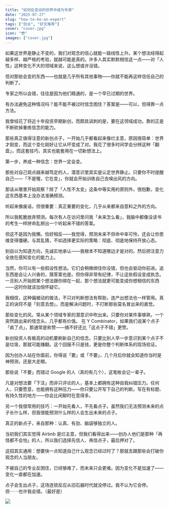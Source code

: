 ```yaml
---
title: "如何在变动的世界中成为专家"
date: "2025-07-27"
slug: "how-to-be-an-expert"
tags: ["创业", "好文推荐"]
cover: "cover.jpg"
icon: "😎"
images: ["cover.jpg"]
---
```

如果这世界是静止不变的，我们对观念的信心就能一路线性上升。某个想法经得起越多样、越严格的考验，就越可能是真的。许多人其实默默相信这一点——对「人性」这种变化不大的领域来说，这么想或许没错。



但对那些会变的东西——也就是几乎所有其他事物——你就不能再这样信任自己的判断了。



专家之所以会错，往往是因为他们精通的，是一个早已过期的世界。



有办法避免这种情况吗？能不能不被过时信念困住？答案是——可以，但得靠一点方法。



我曾经花了将近十年投资早期新创，而颇具讽刺的是，要在这领域成功，靠的正是不断砍掉重练信念的能力。



那些真正值得注意的新创点子，一开始几乎都看起来像烂主意，原因很简单：世界才刚变，而这个变化刚好让它从坏变成了对。我花了很多时间学会分辨这种「翻盘」，而这套技巧，其实也能套用在一切新想法上。



第一步，养成一种信念：世界一定会变。



那些对自己观点越来越笃定的人，潜意识里其实是认定世界静止。只要你不时提醒自己——「不是喔，它在变」，你就会开始训练自己去嗅出风的方向。



那该从哪里开始观察？除了「人性不太变」这条中等实用的原则外，很抱歉，变化这东西基本上没办法准确预测。



听起来像废话，但很重要：真正重要的变化，几乎从来都来自意料之外的方向。



所以我乾脆放弃预测。每次有人在访问里问我「未来怎么看」，我脑中都像没读书的考生一样拼命乱掰出一个听起来不错的答案。



但这不是因为我懒。恰好相反——我觉得，预测未来不但命中率可怜，还会让你思维变得僵硬。与其乱猜，不如选择更实际的策略：彻底、彻底地保持开放心态。



别自以为知道方向，先诚实地承认——我根本不知道哪边才是对的。然后把注意力全放在感知变化的能力上。



当然，你可以有一些假设性想法。它们会稍微绑住你没错，但也会驱动你前进。追东西是会让人兴奋的，猜答案也是。但你得非常有纪律，不让这些假设变成执念。
一旦别人开始把某个想法跟你绑在一起，那个想法就更可能变成你想相信的东西——这时你就该加倍怀疑它。



我相信，这种偏被动的做法，不只对判断想法有帮助，连产出想法也一样管用。真正的诀窍不是「刻意去想」，而是解决问题时，不打断那些莫名冒出来的直觉。



那些变化的风，常从某个领域专家的潜意识中吹出来。只要你对某件事够熟，一个突然跳出来的怪念头，几乎都有价值。
在 Y Combinator，如果我们说某个点子「疯了点」，那通常是称赞——搞不好还比「这点子不错」更赞。



新创投资人有极高的动机要刷新自己的信念。只要比别人早一步意识到某个点子不是垃圾，那就可能赚翻。这个回报不只是钱，更是你整个判断体系的现场验证。



因为创办人站在你面前，你得说「要」或「不要」，几个月后你就会知道你当时是神预测，还是大走眼。



那些说「不要」而错过 Google 的人（真的有几个），这笔帐会记一辈子。



凡是对想法要「下注」而非只评论的人，基本上都拥有这种自我纠错压力。任何人，只要愿意，也能拥有这种压力——你只要公开写下自己的判断。写在有标题、有持久性的地方——你会比闲聊时在意得多。



另一个我很常用的技巧：一开始先看人，不先看点子。虽然我们无法预测未来的点子长什么样，但我很能预测什么样的人会生出未来的点子。



真正的新点子，来自那种：认真、有劲、脑袋够独立的人。



当初我们其实觉得 Airbnb 是烂主意，但我们看得出来——创办人他们是那种「再怪都不会怕」的人，所以我们选择先信人、再信点子，最后押对了。



这招其实通用：想要快一点知道自己什么观念已经过时了？那就去跟那些会打破你观念的人当朋友。



不被自己的专业反困住，已经够难了，而未来只会更难。因为变化不是加速了——变化一直都在加速。



点子会生出点子，这场连锁反应从旧石器时代就没停过。我不认为它会停。
但⋯⋯也许我会错。（最好是）




![](https://prod-files-secure.s3.us-west-2.amazonaws.com/112d0858-5090-4d34-a606-b75eb8d65fd2/46476355-9cf3-4e99-9b7a-3531bc426380/1000202064.png?X-Amz-Algorithm=AWS4-HMAC-SHA256&X-Amz-Content-Sha256=UNSIGNED-PAYLOAD&X-Amz-Credential=ASIAZI2LB4664ADK36X3%2F20250822%2Fus-west-2%2Fs3%2Faws4_request&X-Amz-Date=20250822T112758Z&X-Amz-Expires=3600&X-Amz-Security-Token=IQoJb3JpZ2luX2VjELr%2F%2F%2F%2F%2F%2F%2F%2F%2F%2FwEaCXVzLXdlc3QtMiJGMEQCICZM1dk8%2FfbFmWBdLR6iqUyQHhu8dvu%2FFtWGA9vkIfjYAiAwfpgiwDJ3B7oP4QzcniEWjMFWiychSyYNx7LVIkCcfSr%2FAwgTEAAaDDYzNzQyMzE4MzgwNSIM2UIPOqDTOvty7gN%2FKtwDQNydA8%2Brg2c1Ln0TgjbW6ksBSekXb%2Bs29i1HIAkiUifSlVFdWZX6yaFkwfBhhws4zp5SgHOATOhkDU7dBhM6HCrIwo0sRG%2BOUmGfnicIqphamWlV329WLK62QsXl40l5a1nzO1bkYuvUI58%2FvRboWBwoj2ES8qSfSW45zq0u%2FTmxvv0uJMqhzEdW22%2Bt1LZ186aQGurZXkZ%2BpZ%2ByPjW66dzXq0876zTcc9xnM0Xc3ff7MbFQzJgZVoaieHzz2lpLDiYm7tyWUhG084bDhxRE3QW5zjbpDJBq6dbXKd7kYuA49WzwSjNGVRC4XXY6AWqYfGbdaDO%2FvWXm7lh8j%2BidWmhw1jASqL7OA8RAxRVmesK40BH1hWNKvLQdL0Y2sf4odpz%2FWGgqLilkcJRAaeJ3dlFkK0ofk0FCAs8JkkEZco9MkhciOy4OzP75h9Lbcf0bkji2NS5skBMnrXJtYhWIJ6aeJ3hQevqJbKSy7bCHSlZGmm%2BcWoNtJkMUTwmbQMBqpnI4sT2hLviknbKj2Dkmp2jnMAMMe0L%2F64OyygZm5k86b7AxZ98f1r7usuqs5mCwm2TDG3dxhSf2KXmUfMaOBvDltWSAUQvJWap8gmMGeIlXOA70MRbr%2FQqT9TswhYWhxQY6pgEhgRHUogmaEahLQ1hrojYNGsNs5D6K6daLwd5xV%2FQWX3gO7RUMzGr08bzCuMSSN0efw6mgOcinceQDgoGrdzwFZewKoWHIqNZIPqYsVVHf10h6Hv0nNQaGZNOjtCHRrVSsiI7PH2ee8VcLdI9a%2B6yREuaU7d%2FQ%2FnSgpbsCb492UFpRKJ8T7neeOJQCX5n74QHeuHUwi5DXUECDI2ckBbFjvhGmxb0m&X-Amz-Signature=0114059bd64c772cc65d3f2483b9b60f2dbc6ecd43695a7e5af0bec28ea63a4b&X-Amz-SignedHeaders=host&x-amz-checksum-mode=ENABLED&x-id=GetObject)

